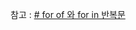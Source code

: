 참고 : [# for of 와 for in 반복문](https://velog.io/@jay2u8809/TypeScript-for-of-%EC%99%80-for-in-%EB%B0%98%EB%B3%B5%EB%AC%B8)
